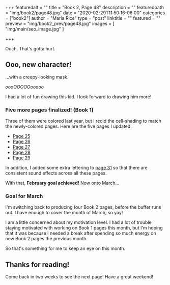 +++
featuredalt = ""
title = "Book 2, Page 48"
description = ""
featuredpath = "img/book2/page48.jpg"
date = "2020-02-29T11:50:16-06:00"
categories = ["book2"]
author = "Maria Rice"
type = "post"
linktitle = ""
featured = ""
preview = "img/book2_prev/page48.jpg"
images = [ "img/main/seo_image.jpg" ]

+++

Ouch. That's gotta hurt.

## Ooo, new character! 

...with a creepy-looking mask. 

_oooOOOOOooooo_

I had a lot of fun drawing this kid. I look forward to drawing him more!

### Five more pages finalized! (Book 1)

Three of them were colored last year, but I redid the cell-shading to match the newly-colored pages. 
Here are the five pages I updated: 

* [Page 25](https://mcrice123.github.io/morphic/blog/book-1-page-25/)
* [Page 26](https://mcrice123.github.io/morphic/blog/book-1-page-26/)
* [Page 27](https://mcrice123.github.io/morphic/blog/book-1-page-27/)
* [Page 28](https://mcrice123.github.io/morphic/blog/book-1-page-28/)
* [Page 29](https://mcrice123.github.io/morphic/blog/book-1-page-29/)

In addition, I added some extra lettering to [page 31](https://mcrice123.github.io/morphic/blog/book-1-page-31/) so that there are consistent sound effects across all these pages. 

With that, **February goal achieved!** Now onto March...

### Goal for March

I'm switching back to producing four Book 2 pages, before the buffer runs out. 
I have enough to cover the month of March, so yay! 

I am a little concerned about my motivation level. 
I had a lot of trouble staying motivated with working on Book 1 pages this month, but I'm hoping that it was because I needed a break after spending so much energy on new Book 2 pages the previous month. 

So that's something for me to keep an eye on this month. 

## Thanks for reading!

Come back in two weeks to see the next page! Have a great weekend!
